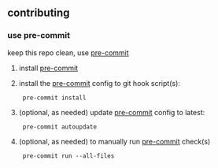 ## contributing
### use pre-commit
keep this repo clean, use [pre-commit](https://pre-commit.com/)

1. install [pre-commit](https://pre-commit.com/#1-install-pre-commit)

2. install the [pre-commit](https://pre-commit.com/#3-install-the-git-hook-scripts) config to git hook script(s):

        pre-commit install

3. (optional, as needed) update [pre-commit](https://pre-commit.com/#pre-commit-autoupdate) config to latest:

        pre-commit autoupdate

4. (optional, as needed) to manually run [pre-commit](https://pre-commit.com/#pre-commit-run) check(s)

        pre-commit run --all-files
